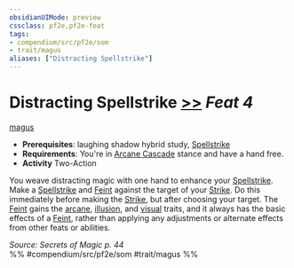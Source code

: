 ```yaml
---
obsidianUIMode: preview
cssclass: pf2e,pf2e-feat
tags:
- compendium/src/pf2e/som
- trait/magus
aliases: ["Distracting Spellstrike"]
---
```

# Distracting Spellstrike  [>>](../../Rules/core-rulebook/chapter-9-playing-the-game.md#Actions "Two-Action") *Feat 4*  
[magus](../../Rules/traits/magus-som.md)  

- **Prerequisites**: laughing shadow hybrid study, [Spellstrike](../../Rules/actions/spellstrike-som.md)
- **Requirements**: You're in [Arcane Cascade](../../Rules/actions/arcane-cascade-som.md) stance and have a hand free.
- **Activity** Two-Action

You weave distracting magic with one hand to enhance your [Spellstrike](../../Rules/actions/spellstrike-som.md). Make a [Spellstrike](../../Rules/actions/spellstrike-som.md) and [Feint](../../Rules/actions/feint.md) against the target of your [Strike](../../Rules/actions/strike.md). Do this immediately before making the [Strike](../../Rules/actions/strike.md), but after choosing your target. The [Feint](../../Rules/actions/feint.md) gains the [arcane](../../Rules/traits/arcane.md), [illusion](../../Rules/traits/illusion.md), and [visual](../../Rules/traits/visual.md) traits, and it always has the basic effects of a [Feint](../../Rules/actions/feint.md), rather than applying any adjustments or alternate effects from other feats or abilities.

*Source: Secrets of Magic p. 44*  
%% #compendium/src/pf2e/som #trait/magus %%